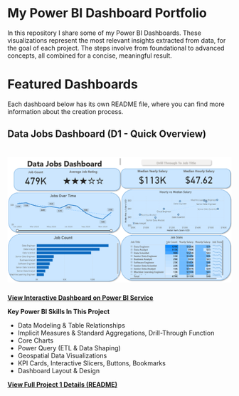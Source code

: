 # My Power BI Dashboard Portfolio

In this repository I share some of my Power BI Dashboards. These visualizations represent the most relevant insights extracted from data, for the goal of each project. The steps involve from foundational to advanced concepts, all combined for a concise, meaningful result.

# Featured Dashboards

Each dashboard below has its own README file, where you can find more information about the creation process.

## Data Jobs Dashboard (D1 - Quick Overview)

# ![Data Jobs DB GIF](images\Project1_Page1.png)

[**View Interactive Dashboard on Power BI Service**](https://github.com/eadickson/Power_BI_Dashboards.git)

**Key Power BI Skills In This Project**
* Data Modeling & Table Relationships
* Implicit Measures & Standard Aggregations, Drill-Through Function
* Core Charts
* Power Query (ETL & Data Shaping)
* Geospatial Data Visualizations
* KPI Cards, Interactive Slicers, Buttons, Bookmarks
* Dashboard Layout & Design

[**View Full Project 1 Details (README)**](Data_Jobs_D2\README.md)



